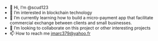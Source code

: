 - 👋 Hi, I’m @scud123
- 👀 I’m interested in blockchain technology
- 🌱 I’m currently learning how to build a micro-payment app that facilitate commercial exchange between clients and small businesses.
- 💞️ I’m looking to collaborate on this project or other interesting projects
- 📫 How to reach me jmarc379@yahoo.fr

<!---
scud123/scud123 is a ✨ special ✨ repository because its `README.md` (this file) appears on your GitHub profile.
You can click the Preview link to take a look at your changes.
--->
